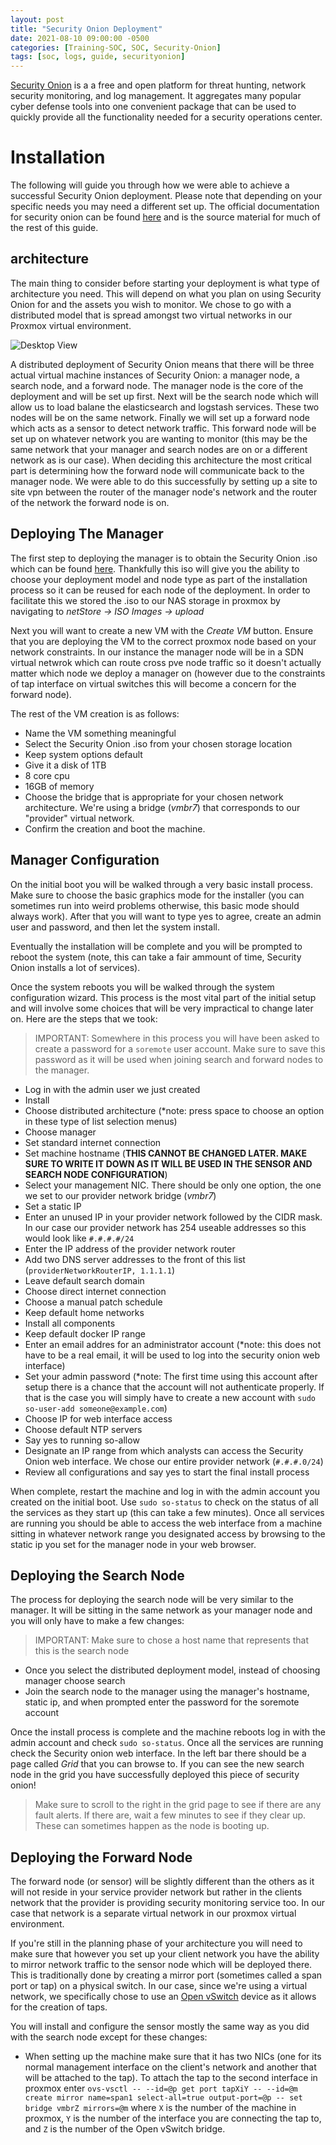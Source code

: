 ```yaml
---
layout: post
title: "Security Onion Deployment"
date: 2021-08-10 09:00:00 -0500
categories: [Training-SOC, SOC, Security-Onion]
tags: [soc, logs, guide, securityonion]
---
```


[Security Onion](https://securityonionsolutions.com/) is a a free and open platform for threat hunting, network security monitoring, and log management. It aggregates many popular cyber defense tools into one convenient package that can be used to quickly provide all the functionality needed for a security operations center.

# Installation

The following will guide you through how we were able to achieve a successful Security Onion deployment. Please note that depending on your specific needs you may need a different set up. The official documentation for security onion can be found [here](https://docs.securityonion.net/en/2.3/index.html) and is the source material for much of the rest of this guide.

## architecture
The main thing to consider before starting your deployment is what type of architecture you need. This will depend on what you plan on using Security Onion for and the assets you wish to monitor. We chose to go with a distributed model that is spread amongst two virtual networks in our Proxmox virtual environment.

![Desktop View](https://github.com/BSU-Cybersecurity/BSU-Cybersecurity.github.io/blob/main/images/soArchitecture.png?raw=true)

A distributed deployment of Security Onion means that there will be three actual virtual machine instances of Security Onion: a manager node, a search node, and a forward node. The manager node is the core of the deployment and will be set up first. Next will be the search node which will allow us to load balane the elasticsearch and logstash services. These two nodes will be on the same network. Finally we will set up a forward node which acts as a sensor to detect network traffic. This forward node will be set up on whatever network you are wanting to monitor (this may be the same network that your manager and search nodes are on or a different network as is our case). When deciding this architecture the most critical part is determining how the forward node will communicate back to the manager node. We were able to do this successfully by setting up a site to site vpn between the router of the manager node's network and the router of the network the forward node is on.

## Deploying The Manager
The first step to deploying the manager is to obtain the Security Onion .iso which can be found [here](https://securityonionsolutions.com/software). Thankfully this iso will give you the ability to choose your deployment model and node type as part of the installation process so it can be reused for each node of the deployment. In order to facilitate this we stored the .iso to our NAS storage in proxmox by navigating to _netStore -> ISO Images -> upload_

Next you will want to create a new VM with the _Create VM_ button. Ensure that you are deploying the VM to the correct proxmox node based on your network constraints. In our instance the manager node will be in a SDN virtual netwrok which can route cross pve node traffic so it doesn't actually matter which node we deploy a manager on (however due to the constraints of tap interface on virtual switches this will become a concern for the forward node).

The rest of the VM creation is as follows:
* Name the VM something meaningful
* Select the Security Onion .iso from your chosen storage location
* Keep system options default
* Give it a disk of 1TB
* 8 core cpu
* 16GB of memory
* Choose the bridge that is appropriate for your chosen network architecture. We're using a bridge (_vmbr7_) that corresponds to our "provider" virtual network.
* Confirm the creation and boot the machine.

## Manager Configuration
On the initial boot you will be walked through a very basic install process. Make sure to choose the basic graphics mode for the installer (you can sometimes run into weird problems otherwise, this basic mode should always work). After that you will want to type yes to agree, create an admin user and password, and then let the system install.

Eventually the installation will be complete and you will be prompted to reboot the system (note, this can take a fair ammount of time, Security Onion installs a lot of services).

Once the system reboots you will be walked through the system configuration wizard. This process is the most vital part of the initial setup and will involve some choices that will be very impractical to change later on. Here are the steps that we took:

> IMPORTANT:
> Somewhere in this process you will have been asked to create a password for a `soremote` user account. Make sure to save this password as it will be used when joining search and forward nodes to the manager.

* Log in with the admin user we just created
* Install
* Choose distributed architecture (*note: press space to choose an option in these type of list selection menus)
* Choose manager
* Set standard internet connection
* Set machine hostname (__THIS CANNOT BE CHANGED LATER. MAKE SURE TO WRITE IT DOWN AS IT WILL BE USED IN THE SENSOR AND SEARCH NODE CONFIGURATION__)
* Select your management NIC. There should be only one option, the one we set to our provider network bridge (_vmbr7_)
* Set a static IP
* Enter an unused IP in your provider network followed by the CIDR mask. In our case our provider network has 254 useable addresses so this would look like `#.#.#.#/24`
* Enter the IP address of the provider network router
* Add two DNS server addresses to the front of this list (`providerNetworkRouterIP, 1.1.1.1`)
* Leave default search domain
* Choose direct internet connection
* Choose a manual patch schedule
* Keep default home networks
* Install all components
* Keep default docker IP range
* Enter an email addres for an administrator account (*note: this does not have to be a real email, it will be used to log into the security onion web interface)
* Set your admin password (*note: The first time using this account after setup there is a chance that the account will not authenticate properly. If that is the case you will simply have to create a new account with `sudo so-user-add someone@example.com`)
* Choose IP for web interface access
* Choose default NTP servers
* Say yes to running so-allow
* Designate an IP range from which analysts can access the Security Onion web interface. We chose our entire provider network (`#.#.#.0/24`)
* Review all configurations and say yes to start the final install process

When complete, restart the machine and log in with the admin account you created on the initial boot. Use `sudo so-status` to check on the status of all the services as they start up (this can take a few minutes). Once all services are running you should be able to access the web interface from a machine sitting in whatever network range you designated access by browsing to the static ip you set for the manager node in your web browser.  

## Deploying the Search Node
The process for deploying the search node will be very similar to the manager. It will be sitting in the same network as your manager node and you will only have to make a few changes:

>IMPORTANT: Make sure to chose a host name that represents that this is the search node
* Once you select the distributed deployment model, instead of choosing manager choose search
* Join the search node to the manager using the manager's hostname, static ip, and when prompted enter the password for the soremote account

Once the install process is complete and the machine reboots log in with the admin account and check `sudo so-status`. Once all the services are running check the Security onion web interface. In the left bar there should be a page called _Grid_ that you can browse to. If you can see the new search node in the grid you have successfully deployed this piece of security onion! 
> Make sure to scroll to the right in the grid page to see if there are any fault alerts. If there are, wait a few minutes to see if they clear up. These can sometimes happen as the node is booting up.

## Deploying the Forward Node
The forward node (or sensor) will be slightly different than the others as it will not reside in your service provider network but rather in the clients network that the provider is providing security monitoring service too. In our case that network is a separate virtual network in our proxmox virtual environment.

If you're still in the planning phase of your architecture you will need to make sure that however you set up your client network you have the ability to mirror network traffic to the sensor node which will be deployed there. This is traditionally done by creating a mirror port (sometimes called a span port or tap) on a physical switch. In our case, since we're using a virtual network, we specifically chose to use an [Open vSwitch](https://www.openvswitch.org/) device as it allows for the creation of taps. 

You will install and configure the sensor mostly the same way as you did with the search node except for these changes:

* When setting up the machine make sure that it has two NICs (one for its normal management interface on the client's network and another that will be attached to the tap). To attach the tap to the second interface in proxmox enter `ovs-vsctl -- --id=@p get port tapXiY -- --id=@m create mirror name=span1 select-all=true output-port=@p -- set bridge vmbrZ mirrors=@m` where `X` is the number of the machine in proxmox, `Y` is the number of the interface you are connecting the tap to, and `Z` is the number of the Open vSwitch bridge. 


